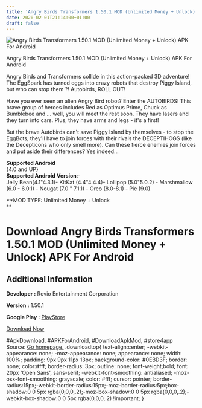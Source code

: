 ```yaml
---
title: 'Angry Birds Transformers 1.50.1 MOD (Unlimited Money + Unlock) APK For Android'
date: 2020-02-01T21:14:00+01:00
draft: false
---
```


![Angry Birds Transformers 1.50.1 MOD (Unlimited Money + Unlock) APK For Android](https://i0.wp.com/apkhome.net/wp-content/uploads/2020/02/Angry-Birds-Transformers-1.50.1-MOD-Unlimited-Money-Unlock.png "Angry Birds Transformers 1.50.1 MOD (Unlimited Money + Unlock) APK For Android")

  

Angry Birds Transformers 1.50.1 MOD (Unlimited Money + Unlock) APK For Android

Angry Birds and Transformers collide in this action-packed 3D adventure! The EggSpark has turned eggs into crazy robots that destroy Piggy Island, but who can stop them ?! Autobirds, ROLL OUT!

Have you ever seen an alien Angry Bird robot? Enter the AUTOBIRDS! This brave group of heroes includes Red as Optimus Prime, Chuck as Bumblebee and ... well, you will meet the rest soon. They have lasers and they turn into cars. Plus, they have arms and legs - it's a first!

But the brave Autobirds can't save Piggy Island by themselves - to stop the EggBots, they'll have to join forces with their rivals the DECEPTIHOGS (like the Decepticons who only smell more). Can these fierce enemies join forces and put aside their differences? Yes indeed...

**Supported Android**  
{4.0 and UP}  
**Supported Android Version**:-  
Jelly Bean(4.1"4.3.1)- KitKat (4.4"4.4.4)- Lollipop (5.0"5.0.2) - Marshmallow (6.0 - 6.0.1) - Nougat (7.0 " 7.1.1) - Oreo (8.0-8.1) - Pie (9.0)

**MOD TYPE: Unlimited Money + Unlock  
**

Download Angry Birds Transformers 1.50.1 MOD (Unlimited Money + Unlock) APK For Android
=======================================================================================

Additional Information
----------------------

**Developer :** Rovio Entertainment Corporation

**Version :** 1.50.1

**Google Play :** [PlayStore](https://play.google.com/store/apps/details?id=com.rovio.angrybirdstransformers#)

  

[Download Now](https://store4app.co/post/angry-birds-transformers-1-50-1-mod-unlimited-money-unlock-apk-for-android_1580587622)

  
#ApkDownload, #APKForAndroid, #DownloadApkMod, #store4app  
Source: [Go homepage.](https://store4app.co/post/angry-birds-transformers-1-50-1-mod-unlimited-money-unlock-apk-for-android_1580587622) .downloadtop{ text-align:center; -webkit-appearance: none; -moz-appearance: none; appearance: none; width: 100%; padding: 9px 9px 11px 13px; background-color: #0EBD3F; border: none; color:#fff; border-radius: 3px; outline: none; font-weight;bold; font: 20px 'Open Sans', sans-serif; -webkit-font-smoothing: antialiased; -moz-osx-font-smoothing: grayscale; color: #fff; cursor: pointer; border-radius:15px;-webkit-border-radius:15px;-moz-border-radius:5px;box-shadow:0 0 5px rgba(0,0,0,.2);-moz-box-shadow:0 0 5px rgba(0,0,0,.2);-webkit-box-shadow:0 0 5px rgba(0,0,0,.2) !important; }